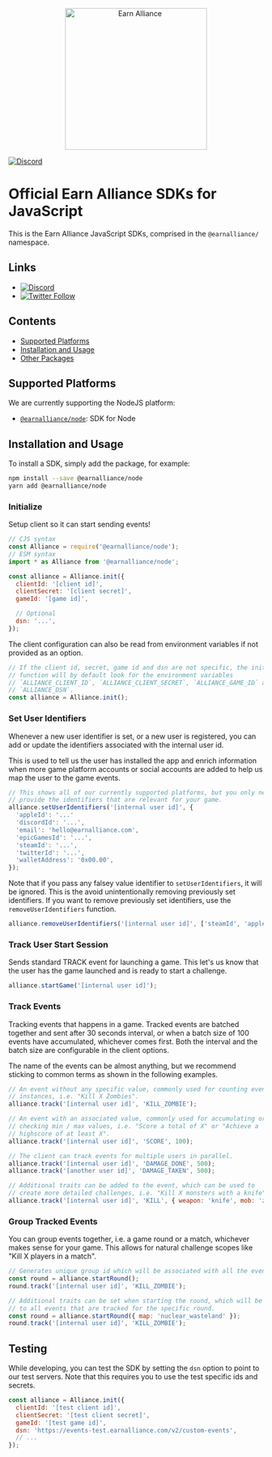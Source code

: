 <p align="center">
  <a href="https://www.earnalliance.com?utm_source=github&utm_medium=logo" target="_blank">
    <img src="https://www.earnalliance.com/new/svgs/ea_logo.svg" alt="Earn Alliance" width="280">
  </a>
</p>

[![Discord](https://img.shields.io/discord/926167446648397836)](http://discord.gg/2VqABVytBZ)

# Official Earn Alliance SDKs for JavaScript

This is the Earn Alliance JavaScript SDKs, comprised in the `@earnalliance/` namespace.

## Links

- [![Discord](https://img.shields.io/discord/926167446648397836)](http://discord.gg/2VqABVytBZ)
- [![Twitter Follow](https://img.shields.io/twitter/follow/earnalliance?label=Earn%20Alliance&style=social)](https://twitter.com/intent/follow?screen_name=earnalliance)

## Contents

- [Supported Platforms](#supported-platforms)
- [Installation and Usage](#installation-and-usage)
- [Other Packages](#other-packages)

## Supported Platforms

We are currently supporting the NodeJS platform:

- [`@earnalliance/node`](https://github.com/earn-alliance/earnalliance-js/tree/master/packages/node): SDK for Node

## Installation and Usage

To install a SDK, simply add the package, for example:

```sh
npm install --save @earnalliance/node
yarn add @earnalliance/node
```

### Initialize

Setup client so it can start sending events!

```javascript
// CJS syntax
const Alliance = require('@earnalliance/node');
// ESM syntax
import * as Alliance from '@earnalliance/node';

const alliance = Alliance.init({
  clientId: '[client id]',
  clientSecret: '[client secret]',
  gameId: '[game id]',

  // Optional
  dsn: '...',
});
```

The client configuration can also be read from environment variables if not
provided as an option.

```javascript
// If the client id, secret, game id and dsn are not specific, the init
// function will by default look for the environment variables
// `ALLIANCE_CLIENT_ID`, `ALLIANCE_CLIENT_SECRET`, `ALLIANCE_GAME_ID` and
// `ALLIANCE_DSN`.
const alliance = Alliance.init();
```

### Set User Identifiers

Whenever a new user identifier is set, or a new user is registered, you can add or update the identifiers associated with the internal user id.

This is used to tell us the user has installed the app and enrich information when more game platform accounts or social accounts are added to help us map the user to the game events.

```javascript
// This shows all of our currently supported platforms, but you only need to
// provide the identifiers that are relevant for your game.
alliance.setUserIdentifiers('[internal user id]', {
  'appleId': '...'
  'discordId': '...',
  'email': 'hello@earnalliance.com',
  'epicGamesId': '...',
  'steamId': '...',
  'twitterId': '...',
  'walletAddress': '0x00.00',
});
```

Note that if you pass any falsey value identifier to `setUserIdentifiers`, it will be ignored.
This is the avoid unintentionally removing previously set identifiers. If you want
to remove previously set identifiers, use the `removeUserIdentifiers` function.

```javascript
alliance.removeUserIdentifiers('[internal user id]', ['steamId', 'appleId']);
```

### Track User Start Session

Sends standard TRACK event for launching a game. This let's us know that the user
has the game launched and is ready to start a challenge.

```javascript
alliance.startGame('[internal user id]');
```

### Track Events

Tracking events that happens in a game. Tracked events are batched together and sent after 30 seconds interval, or when a batch size of 100 events have 
accumulated, whichever comes first. Both the interval and the batch size are
configurable in the client options.

The name of the events can be almost anything, but we recommend sticking to
common terms as shown in the following examples.

```javascript
// An event without any specific value, commonly used for counting event
// instances, i.e. "Kill X Zombies".
alliance.track('[internal user id]', 'KILL_ZOMBIE');

// An event with an associated value, commonly used for accumulating or
// checking min / max values, i.e. "Score a total of X" or "Achieve a
// highscore of at least X".
alliance.track('[internal user id]', 'SCORE', 100);

// The client can track events for multiple users in parallel.
alliance.track('[internal user id]', 'DAMAGE_DONE', 500);
alliance.track('[another user id]', 'DAMAGE_TAKEN', 500);

// Additional traits can be added to the event, which can be used to
// create more detailed challenges, i.e. "Kill X monsters with a knife".
alliance.track('[internal user id]', 'KILL', { weapon: 'knife', mob: 'zombie' });
```

### Group Tracked Events

You can group events together, i.e. a game round or a match, whichever makes
sense for your game. This allows for natural challenge scopes like "Kill X players
in a match".

```javascript
// Generates unique group id which will be associated with all the events
const round = alliance.startRound();
round.track('[internal user id]', 'KILL_ZOMBIE');

// Additional traits can be set when starting the round, which will be added
// to all events that are tracked for the specific round.
const round = alliance.startRound({ map: 'nuclear_wasteland' });
round.track('[internal user id]', 'KILL_ZOMBIE');
```

## Testing

While developing, you can test the SDK by setting the `dsn` option to point
to our test servers. Note that this requires you to use the test specific
ids and secrets.

```javascript
const alliance = Alliance.init({
  clientId: '[test client id]',
  clientSecret: '[test client secret]',
  gameId: '[test game id]',
  dsn: 'https://events-test.earnalliance.com/v2/custom-events',
  // ...
});
```
